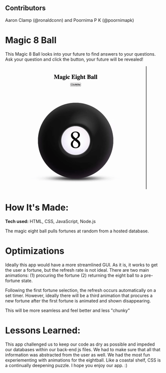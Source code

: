 ## Contributors

Aaron Clamp (@ronaldconn) and Poornima P K (@poornimapk)

# Magic 8 Ball
This Magic 8 Ball looks into your future to find answers to your questions. Ask your question and click the button, your future will be revealed!

![gif of eigthball in action](eightballapp.gif)


# How It's Made:
**Tech used:** HTML, CSS, JavaScript, Node.js

The magic eight ball pulls fortunes at random from a hosted database.


# Optimizations
Ideally this app would have a more streamlined GUI. As it is, it works to get the user a fortune, but the refresh rate is not ideal. There are two main animations: (1) procuring the fortune (2) returning the eight ball to a pre-fortune state.

Following the first fortune selection, the refresh occurs automatically on a set timer. However, ideally there will be a third animation that procures a new fortune after the first fortune is animated and shown disappearing.

This will be more seamless and feel better and less "chunky"

# Lessons Learned:
This app challenged us to keep our code as dry as possible and impeded our databases within our back-end js files. We had to make sure that all that information was abstracted from the user as well. We had the most fun experiementing with animations for the eightball. Like a coastal shelf, CSS is a continually deepening puzzle. I hope you enjoy our app. :)
